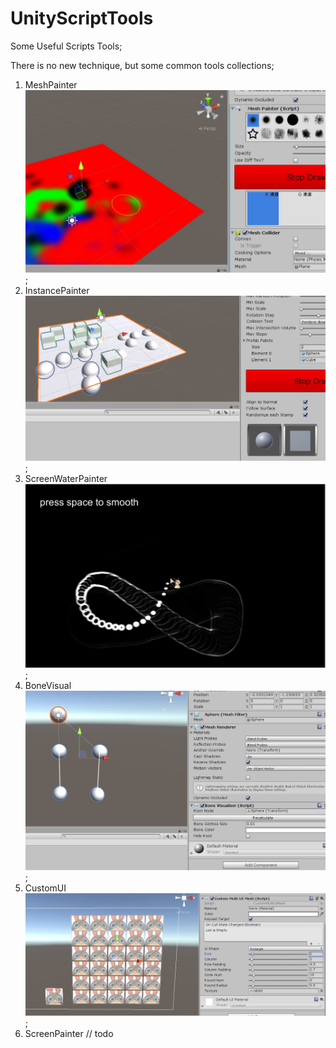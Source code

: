 # UnityScriptTools

Some Useful Scripts Tools;

There is no new technique, but some common tools collections;

1. MeshPainter
   ![painter](Images/painter.jpg);
2. InstancePainter
   ![instance](Images/instance.jpg);
3. ScreenWaterPainter
   ![screenwater](Images/screenwater.jpg);
4. BoneVisual
   ![bone](Images/bone.jpg);
5. CustomUI
   ![ui](Images/ui.jpg);
6. ScreenPainter // todo